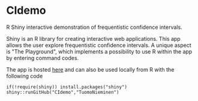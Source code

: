 # CIdemo

R Shiny interactive demonstration of frequentistic confidence intervals.

Shiny is an R library for creating interactive web applications. This app allows the user explore frequentistic confidence intervals. 
A unique aspect is "The Playground", which implements a possibility to use R within the app by entering command codes.

The app is hosted [here](https://tuomonieminen.shinyapps.io/CIdemo/) and can also be used locally from R with the following code

```
if(!require(shiny)) install.packages("shiny")
shiny::runGitHub("CIdemo","TuomoNieminen")
```
